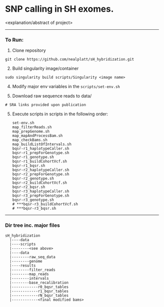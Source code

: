# SNP calling in SH exomes.

<explanation/abstract of project>

---
### To Run:

1) Clone repository
```
git clone https://github.com/nealplatt/sH_hybridization.git
```

2) Build singularity image/container
```    
sudo singularity build scripts/Singularity <image name>
```

4) Modify major env variables in the `scripts/set-env.sh` 

3) Download raw sequence reads to data/
```    
# SRA links provided upon publication
```

5) Execute scripts in scripts in the following order:
    ```
    set-env.sh
    map_filterReads.sh
    map_prepGenome.sh
    map_mapAndProcessBam.sh
    map_checkBams.sh
    map_buildListOfIntervals.sh
    bqsr-r1_haplotypeCaller.sh
    bqsr-r1_prepForGenotype.sh
    bqsr-r1_genotype.sh
    bqsr-r1_buildCohortVcf.sh
    bqsr-r1_bqsr.sh
    bqsr-r2_haplotypeCaller.sh
    bqsr-r2_prepForGenotype.sh
    bqsr-r2_genotype.sh
    bqsr-r2_buildCohortVcf.sh
    bqsr-r2_bqsr.sh
    bqsr-r3_haplotypeCaller.sh
    bqsr-r3_prepForGenotype.sh
    bqsr-r3_genotype.sh
    # ***bqsr-r3_buildCohortVcf.sh
    # ***bqsr-r3_bqsr.sh
    ```


---

### Dir tree inc. major files
  ```
  sH_hybridization
    |----data
    |----scripts
    |--------<see above>
    |----data
    |--------raw_seq_data
    |--------genome
    |----results
    |--------filter_reads
    |--------map_reads
    |--------intervals
    |--------base_recalibration
    |------------r0_bqsr_tables
    |------------r1_bqsr_tables
    |------------rN_bqsr_tables
    |------------<final modified bams>
  ```
